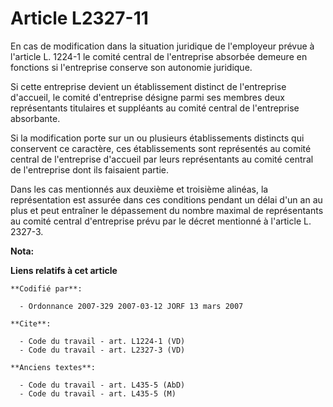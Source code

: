 # Article L2327-11

En cas de modification dans la situation juridique de l'employeur prévue à l'article L. 1224-1 le comité central de
l'entreprise absorbée demeure en fonctions si l'entreprise conserve son autonomie juridique.

Si cette entreprise devient un établissement distinct de l'entreprise d'accueil, le comité d'entreprise désigne parmi ses
membres deux représentants titulaires et suppléants au comité central de l'entreprise absorbante.

Si la modification porte sur un ou plusieurs établissements distincts qui conservent ce caractère, ces établissements sont
représentés au comité central de l'entreprise d'accueil par leurs représentants au comité central de l'entreprise dont ils
faisaient partie.

Dans les cas mentionnés aux deuxième et troisième alinéas, la représentation est assurée dans ces conditions pendant un délai
d'un an au plus et peut entraîner le dépassement du nombre maximal de représentants au comité central d'entreprise prévu par
le décret mentionné à l'article L. 2327-3.

**Nota:**



**Liens relatifs à cet article**

	**Codifié par**:

	  - Ordonnance 2007-329 2007-03-12 JORF 13 mars 2007

	**Cite**:

	  - Code du travail - art. L1224-1 (VD)
	  - Code du travail - art. L2327-3 (VD)

	**Anciens textes**:

	  - Code du travail - art. L435-5 (AbD)
	  - Code du travail - art. L435-5 (M)
